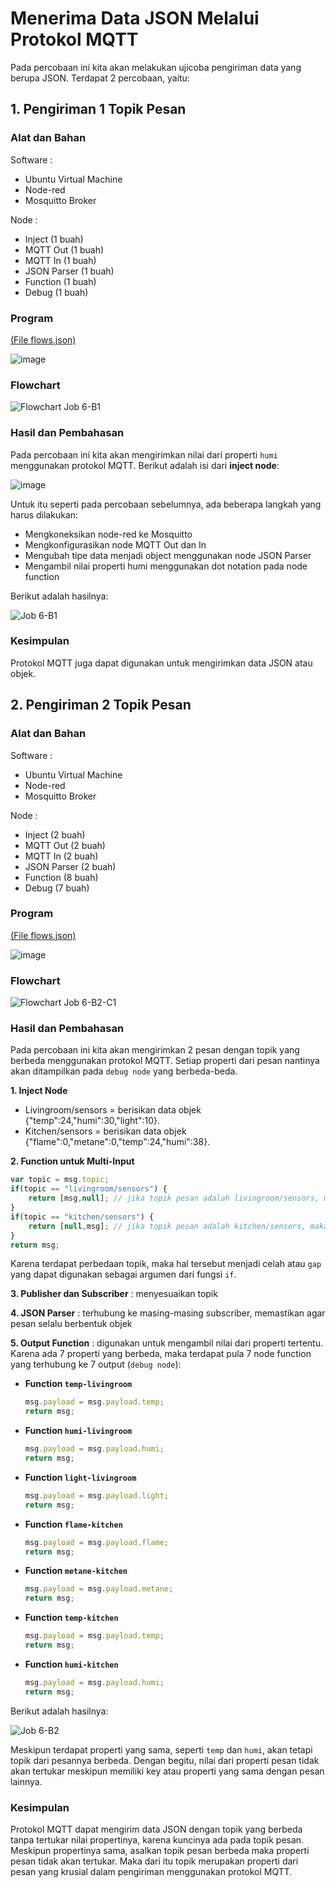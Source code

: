 # Menerima Data JSON Melalui Protokol MQTT
Pada percobaan ini kita akan melakukan ujicoba pengiriman data yang berupa JSON. Terdapat 2 percobaan, yaitu:

## 1. Pengiriman 1 Topik Pesan
### Alat dan Bahan

Software :

- Ubuntu Virtual Machine
- Node-red
- Mosquitto Broker

Node :
- Inject (1 buah)
- MQTT Out (1 buah)
- MQTT In (1 buah)
- JSON Parser (1 buah)
- Function (1 buah)
- Debug (1 buah)

### Program 
<a href="https://github.com/cakjung/Jobsheet-Embedded/blob/main/Jobsheet%206/B%20(Menerima%20Data%20JSON%20Melalui%20Protokol%20MQTT)/flows%20(Job%206-B1).json">(File flows.json)</a>

![image](https://github.com/cakjung/Jobsheet-Embedded/assets/128274951/47021956-41d2-43d5-891b-2f2cab50cad9)

### Flowchart

![Flowchart Job 6-B1](https://github.com/cakjung/Jobsheet-Embedded/assets/128274951/d4fa2680-cc36-4092-8e64-51fa32f403aa)

### Hasil dan Pembahasan
Pada percobaan ini kita akan mengirimkan nilai dari properti `humi` menggunakan protokol MQTT. Berikut adalah isi dari **inject node**:

![image](https://github.com/cakjung/Jobsheet-Embedded/assets/128274951/c88389b7-2824-43a8-81bf-8a1416fee005)

Untuk itu seperti pada percobaan sebelumnya, ada beberapa langkah yang harus dilakukan:
- Mengkoneksikan node-red ke Mosquitto
- Mengkonfigurasikan node MQTT Out dan In
- Mengubah tipe data menjadi object menggunakan node JSON Parser
- Mengambil nilai properti humi menggunakan dot notation pada node function

Berikut adalah hasilnya:

![Job 6-B1](https://github.com/cakjung/Jobsheet-Embedded/assets/128274951/ebf54a02-2b48-4078-ac5c-9ccd3a13091b)

### Kesimpulan
Protokol MQTT juga dapat digunakan untuk mengirimkan data JSON atau objek.

## 2. Pengiriman 2 Topik Pesan
### Alat dan Bahan

Software :

- Ubuntu Virtual Machine
- Node-red
- Mosquitto Broker

Node :
- Inject (2 buah)
- MQTT Out (2 buah)
- MQTT In (2 buah)
- JSON Parser (2 buah)
- Function (8 buah)
- Debug (7 buah)

### Program 
<a href="https://github.com/cakjung/Jobsheet-Embedded/blob/main/Jobsheet%206/B%20(Menerima%20Data%20JSON%20Melalui%20Protokol%20MQTT)/flows%20(Job%206-B2).json">(File flows.json)</a>

![image](https://github.com/cakjung/Jobsheet-Embedded/assets/128274951/96fab167-0274-47fc-a1ce-9c04ec702b46)

### Flowchart

![Flowchart Job 6-B2-C1](https://github.com/cakjung/Jobsheet-Embedded/assets/128274951/6e9f1751-e851-4d37-8642-211e7320c2cf)

### Hasil dan Pembahasan
Pada percobaan ini kita akan mengirimkan 2 pesan dengan topik yang berbeda menggunakan protokol MQTT. Setiap properti dari pesan nantinya akan ditampilkan pada `debug node` yang berbeda-beda.

**1. Inject Node**
- Livingroom/sensors = berisikan data objek {"temp":24,"humi":30,"light":10}.
- Kitchen/sensors = berisikan data objek {"flame":0,"metane":0,"temp":24,"humi":38}.

**2. Function untuk Multi-Input**
```javascript
var topic = msg.topic;
if(topic == "livingroom/sensors") {
    return [msg,null]; // jika topik pesan adalah livingroom/sensors, maka teruskan pesan ke output pertama
}
if(topic == "kitchen/sensors") {
    return [null,msg]; // jika topik pesan adalah kitchen/sensors, maka teruskan pesan ke output kedua
}
return msg;
```
Karena terdapat perbedaan topik, maka hal tersebut menjadi celah atau `gap` yang dapat digunakan sebagai argumen dari fungsi `if`.

**3. Publisher dan Subscriber** : menyesuaikan topik

**4. JSON Parser** : terhubung ke masing-masing subscriber, memastikan agar pesan selalu berbentuk objek

**5. Output Function** : digunakan untuk mengambil nilai dari properti tertentu. Karena ada 7 properti yang berbeda, maka terdapat pula 7 node function yang terhubung ke 7 output (`debug node`):
- **Function `temp-livingroom`**
  
  ```javascript
  msg.payload = msg.payload.temp; 
  return msg;
  ```
- **Function `humi-livingroom`**
  
  ```javascript
  msg.payload = msg.payload.humi; 
  return msg;
  ```
- **Function `light-livingroom`**
  
  ```javascript
  msg.payload = msg.payload.light; 
  return msg;
  ```
- **Function `flame-kitchen`**
  
  ```javascript
  msg.payload = msg.payload.flame; 
  return msg;
  ```
- **Function `metane-kitchen`**
  
  ```javascript
  msg.payload = msg.payload.metane; 
  return msg;
  ```
- **Function `temp-kitchen`**
  
  ```javascript
  msg.payload = msg.payload.temp; 
  return msg;
  ```
- **Function `humi-kitchen`**
  
  ```javascript
  msg.payload = msg.payload.humi; 
  return msg;
  ```

Berikut adalah hasilnya:

![Job 6-B2](https://github.com/cakjung/Jobsheet-Embedded/assets/128274951/c285141a-4e0e-4c32-b854-a8a3346a6a59)

Meskipun terdapat properti yang sama, seperti `temp` dan `humi`, akan tetapi topik dari pesannya berbeda. Dengan begitu, nilai dari properti pesan tidak akan tertukar meskipun memiliki key atau properti yang sama dengan pesan lainnya.

### Kesimpulan
Protokol MQTT dapat mengirim data JSON dengan topik yang berbeda tanpa tertukar nilai propertinya, karena kuncinya ada pada topik pesan. Meskipun propertinya sama, asalkan topik pesan berbeda maka properti pesan tidak akan tertukar. Maka dari itu topik merupakan properti dari pesan yang krusial dalam pengiriman menggunakan protokol MQTT.
